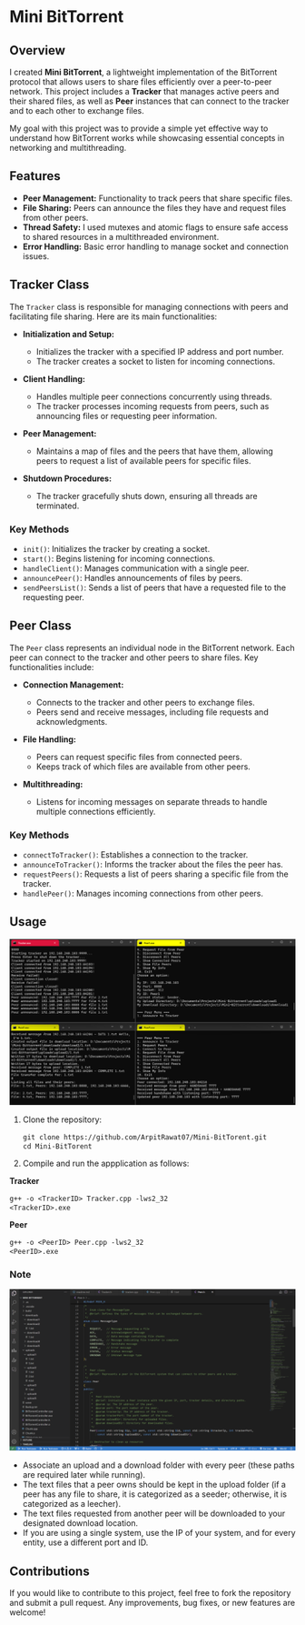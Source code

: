 # Mini BitTorrent

## Overview

I created **Mini BitTorrent**, a lightweight implementation of the BitTorrent protocol that allows users to share files efficiently over a peer-to-peer network. This project includes a **Tracker** that manages active peers and their shared files, as well as **Peer** instances that can connect to the tracker and to each other to exchange files.

My goal with this project was to provide a simple yet effective way to understand how BitTorrent works while showcasing essential concepts in networking and multithreading.

## Features

- **Peer Management:** Functionality to track peers that share specific files.
- **File Sharing:** Peers can announce the files they have and request files from other peers.
- **Thread Safety:** I used mutexes and atomic flags to ensure safe access to shared resources in a multithreaded environment.
- **Error Handling:** Basic error handling to manage socket and connection issues.

## Tracker Class

The `Tracker` class is responsible for managing connections with peers and facilitating file sharing. Here are its main functionalities:

- **Initialization and Setup:**
  - Initializes the tracker with a specified IP address and port number.
  - The tracker creates a socket to listen for incoming connections.

- **Client Handling:**
  - Handles multiple peer connections concurrently using threads.
  - The tracker processes incoming requests from peers, such as announcing files or requesting peer information.

- **Peer Management:**
  - Maintains a map of files and the peers that have them, allowing peers to request a list of available peers for specific files.

- **Shutdown Procedures:**
  - The tracker gracefully shuts down, ensuring all threads are terminated.

### Key Methods
- `init()`: Initializes the tracker by creating a socket.
- `start()`: Begins listening for incoming connections.
- `handleClient()`: Manages communication with a single peer.
- `announcePeer()`: Handles announcements of files by peers.
- `sendPeersList()`: Sends a list of peers that have a requested file to the requesting peer.

## Peer Class

The `Peer` class represents an individual node in the BitTorrent network. Each peer can connect to the tracker and other peers to share files. Key functionalities include:

- **Connection Management:**
  - Connects to the tracker and other peers to exchange files.
  - Peers send and receive messages, including file requests and acknowledgments.

- **File Handling:**
  - Peers can request specific files from connected peers.
  - Keeps track of which files are available from other peers.

- **Multithreading:**
  - Listens for incoming messages on separate threads to handle multiple connections efficiently.

### Key Methods
- `connectToTracker()`: Establishes a connection to the tracker.
- `announceToTracker()`: Informs the tracker about the files the peer has.
- `requestPeers()`: Requests a list of peers sharing a specific file from the tracker.
- `handlePeer()`: Manages incoming connections from other peers.

## Usage
![Mini-Bittorrent](Mini-Bittorrent.png)
1. Clone the repository:
   ```
   git clone https://github.com/ArpitRawat07/Mini-BitTorent.git
   cd Mini-BitTorent
   ```
2. Compile and run the appplication as follows:

**Tracker**
```
g++ -o <TrackerID> Tracker.cpp -lws2_32
<TrackerID>.exe
```

**Peer**
```
g++ -o <PeerID> Peer.cpp -lws2_32
<PeerID>.exe
```

### Note
![Associating folders with peer](Mini-Bittorrent2.png)
- Associate an upload and a download folder with every peer (these paths are required later while running).
- The text files that a peer owns should be kept in the upload folder (if a peer has any file to share, it is categorized as a seeder; otherwise, it is categorized as a leecher). 
- The text files requested from another peer will be downloaded to your designated download location.
- If you are using a single system, use the IP of your system, and for every entity, use a different port and ID.

## Contributions

If you would like to contribute to this project, feel free to fork the repository and submit a pull request. Any improvements, bug fixes, or new features are welcome!
